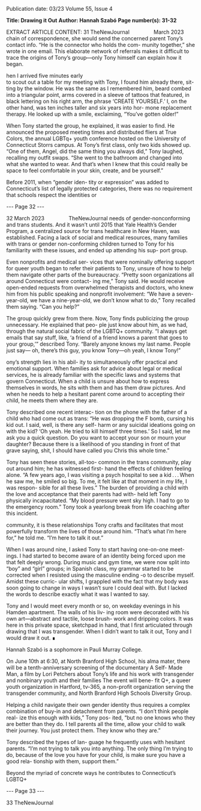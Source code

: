 Publication date: 03/23
Volume 55, Issue 4

**Title: Drawing it Out**
**Author: Hannah Szabó**
**Page number(s): 31-32**

EXTRACT ARTICLE CONTENT:
31
TheNewJournal        March 2023
chain of correspondence, she would send 
the concerned parent Tony’s contact info. 
“He is the connector who holds the com-
munity together,” she wrote in one email. 
This elaborate network of referrals 
makes it difficult to trace the origins of 
Tony’s group—only Tony himself can 
explain how it began.


hen I arrived five minutes early  
 to scout out a table for my meeting 
with Tony, I found him already there, sit-
ting by the window. He was the same as 
I remembered him, beard combed into a 
triangular point, arms covered in a sleeve 
of tattoos that featured, in black lettering 
on his right arm, the phrase ‘CREATE 
YOURSELF.’ I, on the other hand, was 
ten inches taller and six years into hor-
mone replacement therapy. He looked 
up with a smile, exclaiming, “You’ve 
gotten older!”


When Tony started the group, he 
explained, it was easier to find. He 
announced the proposed meeting times 
and distributed fliers at True Colors, the 
annual LGBTq+ youth conference hosted 
on the University of Connecticut Storrs 
campus. At Tony’s first class, only two 
kids showed up. “One of them, Angel, 
did the same thing you always did,” 
Tony laughed, recalling my outfit swaps. 
“She went to the bathroom and changed 
into what she wanted to wear. And 
that’s when I knew that this could really 
be space to feel comfortable in your skin, 
create, and be yourself.”


Before 2011, when “gender iden-
tity or expression” was added to 
Connecticut’s list of legally protected 
categories, there was no requirement 
that schools respect the identities or 


--- Page 32 ---

32
March 2023        TheNewJournal
needs of gender-nonconforming and 
trans students. And it wasn’t until 2015 
that Yale Health’s Gender Program, a 
centralized source for trans healthcare 
in New Haven, was established. Facing 
a lack of social and medical resources, 
many families with trans or gender 
non-conforming children turned to 
Tony for his familiarity with these 
issues, and ended up attending his sup-
port group.


Even nonprofits and medical ser-
vices that were nominally offering 
support for queer youth began to refer 
their patients to Tony, unsure of how to 
help them navigate other parts of the 
bureaucracy.  “Pretty soon organizations 
all around Connecticut were contact-
ing me,” Tony said. He would receive 
open-ended requests from overwhelmed 
therapists and doctors, who knew him 
from his public speaking and nonprofit 
involvement: “We have a seven-year-old, 
we have a nine-year-old, we don’t know 
what to do,” Tony recalled them saying. 
“Can you help?”


The group quickly grew from there. 
Now, Tony finds publicizing the group 
unnecessary. He explained that peo-
ple just know about him, as we had, 
through the natural social fabric of 
the LGBTQ+ community. “I always get 
emails that say stuff, like, ‘a friend of a 
friend knows a parent that goes to your 
group,’” described Tony. “Barely anyone 
knows my last name. People just say—
oh, there’s this guy, you know Tony—oh 
yeah, I know Tony!”


ony’s strength lies in his abil-
ity to simultaneously offer practical 
and emotional support. When families 
ask for advice about legal or medical 
services, he is already familiar with the 
specific laws and systems that govern 
Connecticut. When a child is unsure 
about how to express themselves in 
words, he sits with them and has them 
draw pictures. And when he needs to 
help a hesitant parent come around to 
accepting their child, he meets them 
where they are. 


Tony described one recent interac-
tion on the phone with the father of a 
child who had come out as trans: “He 
was dropping the F bomb, cursing his 
kid out. I said, well, is there any self-
harm or any suicidal ideations going 
on with the kid? ‘Oh yeah. He tried to 
kill himself three times.’ So I said, let 
me ask you a quick question. Do you 
want to accept your son or mourn your 
daughter? Because there is a likelihood 
of you standing in front of that grave 
saying, shit, I should have called you Chris 
this whole time.”


Tony has seen these stories, all-too-
common in the trans community, play 
out around him; he has witnessed first-
hand the effects of children feeling alone. 
“A few years ago, I was visiting a psych 
hospital to see a kid . . . When he saw me, 
he smiled so big. To me, it felt like at 
that moment in my life, I was respon-
sible for all these lives.” The burden 
of providing a child with the love and 
acceptance that their parents had with-
held left Tony physically incapacitated. 
“My blood pressure went sky high. I had 
to go to the emergency room.” Tony 
took a yearlong break from life coaching 
after this incident.


community, it is these relationships 
Tony crafts and facilitates that most 
powerfully transform the lives of those 
around him. “That’s what I’m here for,” 
he told me. “I’m here to talk it out.” 


When I was around nine, I asked 
Tony to start having one-on-one meet-
ings. I had started to become aware of 
an identity being forced upon me that 
felt deeply wrong. During music and 
gym time, we were now split into “boy” 
and “girl” groups; in Spanish class, my 
grammar started to be corrected when 
I resisted using the masculine ending -o 
to describe myself. Amidst these curric-
ular shifts, I grappled with the fact that 
my body was soon going to change in 
ways I wasn’t sure I could deal with. But 
I lacked the words to describe exactly 
what it was I wanted to say. 


Tony and I would meet every 
month or so, on weekday evenings in his 
Hamden apartment. The walls of his liv-
ing room were decorated with his own 
art—abstract and tactile, loose brush-
work and dripping colors. It was here 
in this private space, sketchpad in hand, 
that I first articulated through drawing 
that I was transgender. When I didn’t 
want to talk it out, Tony and I would 
draw it out. ∎


Hannah Szabó is a sophomore 
in Pauli Murray College.


On June 10th at 6:30, at North 
Branford High School, his alma mater, 
there will be a tenth-anniversary 
screening of the documentary A Self-
Made Man, a film by Lori Petchers 
about Tony’s life and his work with 
transgender and nonbinary youth and 
their families The event will bene-
fit Q+, a queer youth organization 
in Hartford, tv-365, a non-profit 
organization serving the transgender 
community, and North Branford 
High Schools Diversity Group.


Helping a child navigate their own 
gender identity thus requires a complex 
combination of buy-in and detachment 
from parents. “I don’t think people real-
ize this enough with kids,” Tony pos-
ited, “but no one knows who they are 
better than they do. I tell parents all 
the time, allow your child to walk their 
journey. You just protect them. They 
know who they are.” 


Tony described the types of lan-
guage he frequently uses with hesitant 
parents. “I’m not trying to talk you into 
anything. The only thing I’m trying to 
do, because of the love you have for your 
child, is make sure you have a good rela-
tionship with them, support them.” 


Beyond the myriad of concrete ways 
he contributes to Connecticut’s LGBTQ+ 


--- Page 33 ---

33
TheNewJournal